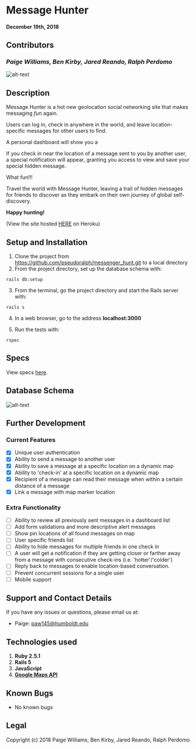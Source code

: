 # Message Hunter

#### December 19th, 2018

## Contributors

### _Paige Williams, Ben Kirby, Jared Reando, Ralph Perdomo_

![alt-text](https://github.com/pseudoralph/messenger_hunt/blob/master/public/db_schema.png)

## Description

Message Hunter is a hot new geolocation social networking site that makes messaging _fun_ again.

Users can log in, check in anywhere in the world, and leave location-specific messages for other users to find.

A personal dashboard will show you a

If you check in near the location of a message sent to you by another user, a special notification will appear, granting you access to view and save your special hidden message.

What fun!!!

Travel the world with Message Hunter, leaving a trail of hidden messages for friends to discover as they embark on their own journey of global self-discovery.

**Happy hunting!**

(View the site hosted [HERE](http://message-hunter.herokuapp.com/) on Heroku)

## Setup and Installation

1. Clone the project from https://github.com/pseudoralph/messenger_hunt.git to a local directory
2. From the project directory, set up the database schema with:
 ```console
rails db:setup
```

3. From the terminal, go the project directory and start the Rails server with:
```console
rails s
```
4. In a web browser, go to the address **localhost:3000**

5. Run the tests with:
```console
rspec
```

## Specs  

View specs [here](https://github.com/pseudoralph/messenger_hunt/tree/master/spec).

## Database Schema

![alt-text](https://github.com/pseudoralph/messenger_hunt/blob/master/public/db_schema.png)

## Further Development

  ### Current Features
  - [x] Unique user authentication
  - [x] Ability to send a message to another user
  - [x] Ability to save a message at a specific location on a dynamic map
  - [x] Ability to 'check-in' at a specific location on a dynamic map
  - [x] Recipient of a message can read their message when within a certain distance of a message
  - [x] Link a message with map marker location

  ### Extra Functionality
  - [ ] Ability to review all previously sent messages in a dashboard list
  - [ ] Add form validations and more descriptive alert messages
  - [ ] Show pin locations of all found messages on map
  - [ ] User specific friends list
  - [ ] Ability to hide messages for multiple friends in one check in
  - [ ] A user will get a notification if they are getting closer or farther away from a message with consecutive check-ins (i.e. 'hotter'/'colder')
  - [ ] Reply back to messages to enable location-based conversation.
  - [ ] Prevent concurrent sessions for a single user
  - [ ] Mobile support

## Support and Contact Details

If you have any issues or questions, please email us at:
  - Paige: paw145@humboldt.edu


## Technologies used

1. **Ruby 2.5.1**
2. **Rails 5**
3. **JavaScript**
4. [**Google Maps API**](https://developers.google.com/maps/documentation/javascript/tutorial)

## Known Bugs
- No known bugs

## Legal

Copyright (c) 2018 Paige Williams, Ben Kirby, Jared Reando, Ralph Perdomo
